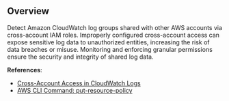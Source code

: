## Overview

Detect Amazon CloudWatch log groups shared with other AWS accounts via cross-account IAM roles. Improperly configured cross-account access can expose sensitive log data to unauthorized entities, increasing the risk of data breaches or misuse. Monitoring and enforcing granular permissions ensure the security and integrity of shared log data.

**References**:
- [Cross-Account Access in CloudWatch Logs](https://docs.aws.amazon.com/AmazonCloudWatch/latest/logs/permissions-reference-cwl.html#cross-account-logs)
- [AWS CLI Command: put-resource-policy](https://docs.aws.amazon.com/cli/latest/reference/logs/put-resource-policy.html)
